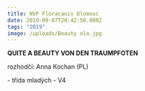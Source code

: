 ```yaml
---
title: NVP Floracanis Olomouc
date: 2019-09-07T20:42:50.080Z
tags: "2019"
image: /uploads/Beauty olo.jpg
---
```

**QUITE A BEAUTY VON DEN TRAUMPFOTEN**

rozhodčí: Anna Kochan (PL)

\- třída mladých - V4